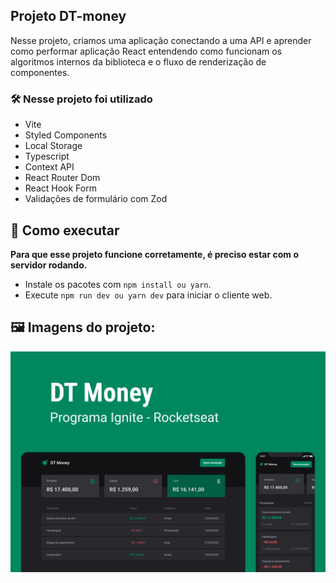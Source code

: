 ## Projeto DT-money

Nesse projeto, criamos uma aplicação conectando a uma API e aprender como performar aplicação React entendendo como funcionam os algoritmos internos da biblioteca e o fluxo de renderização de componentes.

### 🛠️ Nesse projeto foi utilizado

* Vite
* Styled Components
* Local Storage
* Typescript
* Context API
* React Router Dom
* React Hook Form
* Validações de formulário com Zod

## 🚀 Como executar

**Para que esse projeto funcione corretamente, é preciso estar com o servidor rodando.**

- Instale os pacotes com `npm install ou yarn`.
- Execute `npm run dev ou yarn dev` para iniciar o cliente web.


## 🖼 Imagens do projeto:
<img src=".github/cover.png" align="center" />